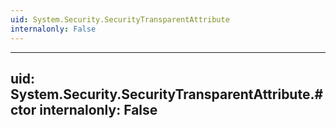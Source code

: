 ```yaml
---
uid: System.Security.SecurityTransparentAttribute
internalonly: False
---
```


---
uid: System.Security.SecurityTransparentAttribute.#ctor
internalonly: False
---
